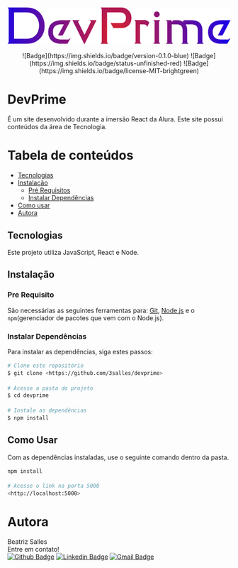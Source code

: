 <p align="center">
  <img src="https://github.com/3salles/devprime/blob/master/src/assets/img/Logo.png">
</p>

<p align="center">
  ![Badge](https://img.shields.io/badge/version-0.1.0-blue)<space><space>
  ![Badge](https://img.shields.io/badge/status-unfinished-red)<space><space>
  ![Badge](https://img.shields.io/badge/license-MIT-brightgreen)
</p>
 
# DevPrime
É um site desenvolvido durante a imersão React da Alura. Este site possui conteúdos da área de Tecnologia.

Tabela de conteúdos
=================
<!--ts-->
   * [Tecnologias](#tecnologias)
   * [Instalação](#instalacao)
      * [Pré Requisitos](#pré-requisitos)
      * [Instalar Dependências](#instalar-dependências)
   * [Como usar](#como-usar)
   * [Autora](#autora)
<!--te-->

## Tecnologias
Este projeto utiliza JavaScript, React e Node.

## Instalação
### Pre Requisito
São necessárias as seguintes ferramentas para: [Git](https://git-scm.com), [Node.js](https://nodejs.org/en/) e o ```npm```(gerenciador de pacotes que vem com o Node.js).

### Instalar Dependências
Para instalar as dependências, siga estes passos:

```bash
# Clone este repositório
$ git clone <https://github.com/3salles/devprime>

# Acesse a pasta do projeto
$ cd devprime

# Instale as dependências
$ npm install
```
## Como Usar
Com as dependências instaladas, use o seguinte comando dentro da pasta.
```bash
npm install

# Acesse o link na porta 5000
<http://localhost:5000>
```

# Autora
Beatriz Salles <br>
Entre em contato!<br>
[![Github Badge](https://img.shields.io/badge/-Github-000?style=flat-square&logo=Github&logoColor=white&link=https://github.com/3salles)](https://github.com/3salles)
[![Linkedin Badge](https://img.shields.io/badge/-LinkedIn-blue?style=flat-square&logo=Linkedin&logoColor=white&link=https://www.linkedin.com/in/beatriz-salles-b701a31a6)](https://www.linkedin.com/in/beatriz-salles-b701a31a6/)
[![Gmail Badge](https://img.shields.io/badge/-Gmail-c14438?style=flat-square&logo=Gmail&logoColor=white&link=mailto:beatrizsallesss@gmail.com)](mailto:beatrizsallesss@gmail.com)

